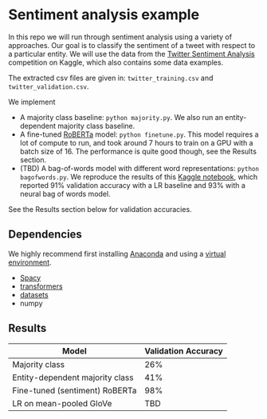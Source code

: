 # Sentiment analysis example
In this repo we will run through sentiment analysis using a variety of approaches.
Our goal is to classify the sentiment of a tweet with respect to a particular entity.
We will use the data from the
[Twitter Sentiment Analysis](https://www.kaggle.com/datasets/jp797498e/twitter-entity-sentiment-analysis)
competition on Kaggle, which also contains some data examples.

The extracted csv files are given in: `twitter_training.csv` and `twitter_validation.csv`.

We implement
* A majority class baseline: `python majority.py`.
    We also run an entity-dependent majority class baseline.
* A fine-tuned [RoBERTa](https://arxiv.org/abs/1907.11692) model: `python finetune.py`.
    This model requires a lot of compute to run, and took around 7 hours to train on a
    GPU with a batch size of 16.
    The performance is quite good though, see the Results section.
* (TBD) A bag-of-words model with different word representations: `python bagofwords.py`.
    We reproduce the results of this
    [Kaggle notebook](https://www.kaggle.com/code/katearb/sentiment-analysis-in-twitter-93-test-acc),
    which reported 91% validation accuracy with a LR baseline and 93% with a neural bag of words model.

See the Results section below for validation accuracies.

## Dependencies
We highly recommend first installing [Anaconda](https://docs.anaconda.com/anaconda/install/)
and using a
[virtual environment](https://docs.conda.io/projects/conda/en/latest/user-guide/tasks/manage-environments.html).

* [Spacy](https://spacy.io/usage)
* [transformers](https://huggingface.co/docs/transformers/installation)
* [datasets](https://huggingface.co/docs/datasets/installation)
* numpy

## Results
| Model                           | Validation Accuracy |
| ------------------------------- | ------------------- |
| Majority class                  |                 26% |
| Entity-dependent majority class |                 41% |
| Fine-tuned (sentiment) RoBERTa  |                 98% |
| LR on mean-pooled GloVe         |                 TBD | 
